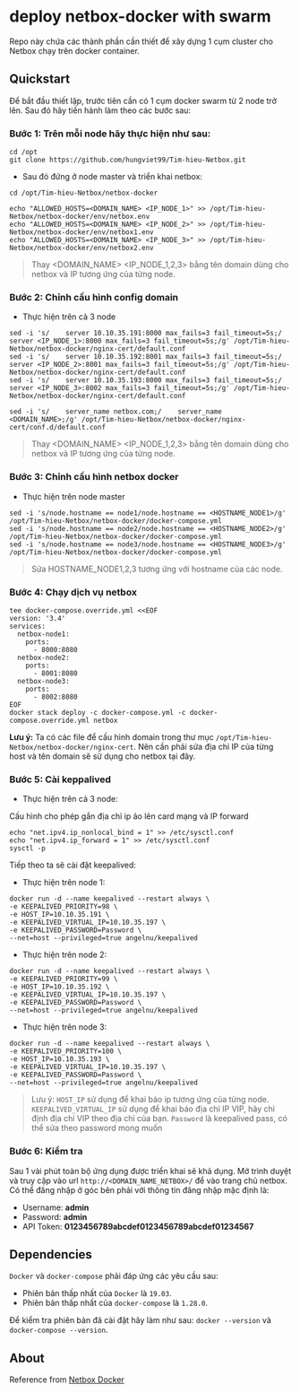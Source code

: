 # deploy netbox-docker with swarm

Repo này chứa các thành phần cần thiết để xây dựng 1 cụm cluster cho Netbox chạy trên docker container. 

## Quickstart

Để bắt đầu thiết lập, trước tiên cần có 1 cụm docker swarm từ 2 node trở lên. Sau đó hãy tiến hành làm theo các bước sau: 

### Bước 1: Trên mỗi node hãy thực hiện như sau: 

```
cd /opt
git clone https://github.com/hungviet99/Tim-hieu-Netbox.git
```

- Sau đó đứng ở node master và triển khai netbox: 

```
cd /opt/Tim-hieu-Netbox/netbox-docker
```
```
echo "ALLOWED_HOSTS=<DOMAIN_NAME> <IP_NODE_1>" >> /opt/Tim-hieu-Netbox/netbox-docker/env/netbox.env
echo "ALLOWED_HOSTS=<DOMAIN_NAME> <IP_NODE_2>" >> /opt/Tim-hieu-Netbox/netbox-docker/env/netbox1.env
echo "ALLOWED_HOSTS=<DOMAIN_NAME> <IP_NODE_3>" >> /opt/Tim-hieu-Netbox/netbox-docker/env/netbox2.env
```

> Thay <DOMAIN_NAME> <IP_NODE_1,2,3> bằng tên domain dùng cho netbox và IP tương ứng của từng node. 

### Bước 2: Chỉnh cấu hình config domain 

- Thực hiện trên cả 3 node

```
sed -i 's/    server 10.10.35.191:8000 max_fails=3 fail_timeout=5s;/    server <IP_NODE_1>:8000 max_fails=3 fail_timeout=5s;/g' /opt/Tim-hieu-Netbox/netbox-docker/nginx-cert/default.conf
sed -i 's/    server 10.10.35.192:8001 max_fails=3 fail_timeout=5s;/    server <IP_NODE_2>:8001 max_fails=3 fail_timeout=5s;/g' /opt/Tim-hieu-Netbox/netbox-docker/nginx-cert/default.conf
sed -i 's/    server 10.10.35.193:8000 max_fails=3 fail_timeout=5s;/    server <IP_NODE_3>:8002 max_fails=3 fail_timeout=5s;/g' /opt/Tim-hieu-Netbox/netbox-docker/nginx-cert/default.conf
```

```
sed -i 's/    server_name netbox.com;/    server_name <DOMAIN_NAME>;/g' /opt/Tim-hieu-Netbox/netbox-docker/nginx-cert/conf.d/default.conf
```

> Thay <DOMAIN_NAME> <IP_NODE_1,2,3> bằng tên domain dùng cho netbox và IP tương ứng của từng node. 

### Bước 3: Chỉnh cấu hình netbox docker

- Thực hiện trên node master

```
sed -i 's/node.hostname == node1/node.hostname == <HOSTNAME_NODE1>/g' /opt/Tim-hieu-Netbox/netbox-docker/docker-compose.yml
sed -i 's/node.hostname == node2/node.hostname == <HOSTNAME_NODE2>/g' /opt/Tim-hieu-Netbox/netbox-docker/docker-compose.yml
sed -i 's/node.hostname == node3/node.hostname == <HOSTNAME_NODE3>/g' /opt/Tim-hieu-Netbox/netbox-docker/docker-compose.yml
```

> Sửa HOSTNAME_NODE1,2,3 tương ứng với hostname của các node. 

### Bước 4: Chạy dịch vụ netbox 

```
tee docker-compose.override.yml <<EOF
version: '3.4'
services:
  netbox-node1:
    ports:
      - 8000:8080
  netbox-node2:
    ports:
      - 8001:8080
  netbox-node3:
    ports:
      - 8002:8080
EOF
docker stack deploy -c docker-compose.yml -c docker-compose.override.yml netbox
```

**Lưu ý:** Ta có các file để cấu hình domain trong thư mục `/opt/Tim-hieu-Netbox/netbox-docker/nginx-cert`. Nên cần phải sửa địa chỉ IP của từng host và tên domain sẽ sử dụng cho netbox tại đây. 

### Bước 5: Cài keppalived 

- Thực hiện trên cả 3 node:

Cấu hình cho phép gắn địa chỉ ip ảo lên card mạng và IP forward

```
echo "net.ipv4.ip_nonlocal_bind = 1" >> /etc/sysctl.conf
echo "net.ipv4.ip_forward = 1" >> /etc/sysctl.conf
sysctl -p
```

Tiếp theo ta sẽ cài đặt keepalived: 

- Thực hiện trên node 1: 

```
docker run -d --name keepalived --restart always \
-e KEEPALIVED_PRIORITY=98 \
-e HOST_IP=10.10.35.191 \
-e KEEPALIVED_VIRTUAL_IP=10.10.35.197 \
-e KEEPALIVED_PASSWORD=Password \
--net=host --privileged=true angelnu/keepalived
```

- Thực hiện trên node 2:

```
docker run -d --name keepalived --restart always \
-e KEEPALIVED_PRIORITY=99 \
-e HOST_IP=10.10.35.192 \
-e KEEPALIVED_VIRTUAL_IP=10.10.35.197 \
-e KEEPALIVED_PASSWORD=Password \
--net=host --privileged=true angelnu/keepalived
```

- Thực hiện trên node 3:

```
docker run -d --name keepalived --restart always \
-e KEEPALIVED_PRIORITY=100 \
-e HOST_IP=10.10.35.193 \
-e KEEPALIVED_VIRTUAL_IP=10.10.35.197 \
-e KEEPALIVED_PASSWORD=Password \
--net=host --privileged=true angelnu/keepalived
```

> Lưu ý: `HOST_IP` sử dụng để khai báo ip tương ứng của từng node. `KEEPALIVED_VIRTUAL_IP` sử dụng để khai báo địa chỉ IP VIP, hãy chỉ định địa chỉ VIP theo địa chỉ của bạn. `Password` là keepalived pass, có thể sửa theo password mong muốn

### Bước 6: Kiểm tra 

Sau 1 vài phút toàn bộ ứng dụng được triển khai sẽ khả dụng. Mở trình duyệt và truy cập vào url `http://<DOMAIN_NAME_NETBOX>/` để vào trang chủ netbox. Có thể đăng nhập ở góc bên phải với thông tin đăng nhập mặc định là:

* Username: **admin**
* Password: **admin**
* API Token: **0123456789abcdef0123456789abcdef01234567**

## Dependencies

`Docker` và `docker-compose` phải đáp ứng các yêu cầu sau:

* Phiên bản thấp nhất của `Docker` là `19.03`.
* Phiên bản thấp nhất của `docker-compose` là `1.28.0`.

Để kiểm tra phiên bản đã cài đặt hãy làm như sau: `docker --version` và `docker-compose --version`.

## About

Reference from [Netbox Docker](https://github.com/netbox-community/netbox-docker)